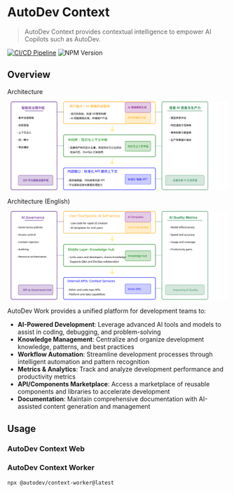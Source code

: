 # AutoDev Context

> AutoDev Context provides contextual intelligence to empower AI Copilots such as AutoDev.

[![CI/CD Pipeline](https://github.com/unit-mesh/autodev-work/actions/workflows/ci-cd.yml/badge.svg)](https://github.com/unit-mesh/autodev-work/actions/workflows/ci-cd.yml)
![NPM Version](https://img.shields.io/npm/v/%40autodev%2Fcontext-worker)

## Overview

Architecture

![](docs/arch.svg)

Architecture (English)

![](docs/arch-en.svg)

AutoDev Work provides a unified platform for development teams to:

- **AI-Powered Development**: Leverage advanced AI tools and models to assist in coding, debugging, and problem-solving
- **Knowledge Management**: Centralize and organize development knowledge, patterns, and best practices
- **Workflow Automation**: Streamline development processes through intelligent automation and pattern recognition
- **Metrics & Analytics**: Track and analyze development performance and productivity metrics
- **API/Components Marketplace**: Access a marketplace of reusable components and libraries to accelerate development
- **Documentation**: Maintain comprehensive documentation with AI-assisted content generation and management

## Usage

### AutoDev Context Web

### AutoDev Context Worker

```bash
npx @autodev/context-worker@latest
```

